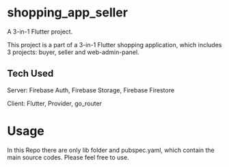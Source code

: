 # shopping_app_seller

A 3-in-1 Flutter project.

This project is a part of a 3-in-1 Flutter shopping application, which includes 3 projects: buyer, seller and web-admin-panel.

## Tech Used

Server: Firebase Auth, Firebase Storage, Firebase Firestore

Client: Flutter, Provider, go_router

# Usage

In this Repo there are only lib folder and pubspec.yaml, which contain the main source codes. Please feel free to use.
